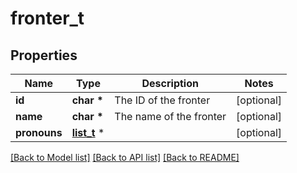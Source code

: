 # fronter_t

## Properties
Name | Type | Description | Notes
------------ | ------------- | ------------- | -------------
**id** | **char \*** | The ID of the fronter | [optional] 
**name** | **char \*** | The name of the fronter | [optional] 
**pronouns** | [**list_t**](pronoun.md) \* |  | [optional] 

[[Back to Model list]](../README.md#documentation-for-models) [[Back to API list]](../README.md#documentation-for-api-endpoints) [[Back to README]](../README.md)


